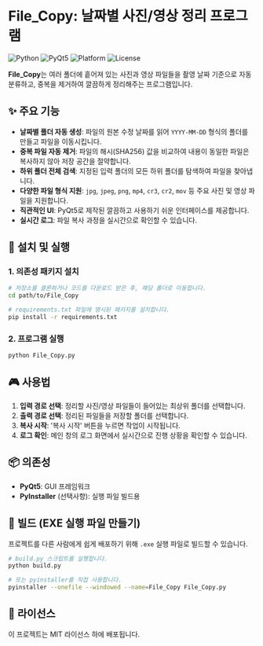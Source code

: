 # File_Copy: 날짜별 사진/영상 정리 프로그램

![Python](https://img.shields.io/badge/Python-3.8+-blue.svg)
![PyQt5](https://img.shields.io/badge/Framework-PyQt5-orange.svg)
![Platform](https://img.shields.io/badge/Platform-Windows-lightgrey.svg)
![License](https://img.shields.io/badge/License-MIT-green.svg)

**File_Copy**는 여러 폴더에 흩어져 있는 사진과 영상 파일들을 촬영 날짜 기준으로 자동 분류하고, 중복을 제거하여 깔끔하게 정리해주는 프로그램입니다.

## ✨ 주요 기능

- **날짜별 폴더 자동 생성**: 파일의 원본 수정 날짜를 읽어 `YYYY-MM-DD` 형식의 폴더를 만들고 파일을 이동시킵니다.
- **중복 파일 자동 제거**: 파일의 해시(SHA256) 값을 비교하여 내용이 동일한 파일은 복사하지 않아 저장 공간을 절약합니다.
- **하위 폴더 전체 검색**: 지정된 입력 폴더의 모든 하위 폴더를 탐색하여 파일을 찾아냅니다.
- **다양한 파일 형식 지원**: `jpg`, `jpeg`, `png`, `mp4`, `cr3`, `cr2`, `mov` 등 주요 사진 및 영상 파일을 지원합니다.
- **직관적인 UI**: PyQt5로 제작된 깔끔하고 사용하기 쉬운 인터페이스를 제공합니다.
- **실시간 로그**: 파일 복사 과정을 실시간으로 확인할 수 있습니다.

## 🚀 설치 및 실행

### 1. 의존성 패키지 설치
```bash
# 저장소를 클론하거나 코드를 다운로드 받은 후, 해당 폴더로 이동합니다.
cd path/to/File_Copy

# requirements.txt 파일에 명시된 패키지를 설치합니다.
pip install -r requirements.txt
```

### 2. 프로그램 실행
```bash
python File_Copy.py
```

## 🎮 사용법

1.  **입력 경로 선택**: 정리할 사진/영상 파일들이 들어있는 최상위 폴더를 선택합니다.
2.  **출력 경로 선택**: 정리된 파일들을 저장할 폴더를 선택합니다.
3.  **복사 시작**: '복사 시작' 버튼을 누르면 작업이 시작됩니다.
4.  **로그 확인**: 메인 창의 로그 화면에서 실시간으로 진행 상황을 확인할 수 있습니다.

## 📦 의존성

- **PyQt5**: GUI 프레임워크
- **PyInstaller** (선택사항): 실행 파일 빌드용

## 🔧 빌드 (EXE 실행 파일 만들기)

프로젝트를 다른 사람에게 쉽게 배포하기 위해 `.exe` 실행 파일로 빌드할 수 있습니다.

```bash
# build.py 스크립트를 실행합니다.
python build.py

# 또는 pyinstaller를 직접 사용합니다.
pyinstaller --onefile --windowed --name=File_Copy File_Copy.py
```

## 📝 라이선스

이 프로젝트는 MIT 라이선스 하에 배포됩니다.